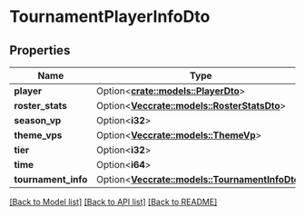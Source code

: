 # TournamentPlayerInfoDto

## Properties

Name | Type | Description | Notes
------------ | ------------- | ------------- | -------------
**player** | Option<[**crate::models::PlayerDto**](PlayerDTO.md)> |  | [optional]
**roster_stats** | Option<[**Vec<crate::models::RosterStatsDto>**](RosterStatsDTO.md)> |  | [optional]
**season_vp** | Option<**i32**> |  | [optional]
**theme_vps** | Option<[**Vec<crate::models::ThemeVp>**](ThemeVp.md)> |  | [optional]
**tier** | Option<**i32**> |  | [optional]
**time** | Option<**i64**> |  | [optional]
**tournament_info** | Option<[**Vec<crate::models::TournamentInfoDto>**](TournamentInfoDTO.md)> |  | [optional]

[[Back to Model list]](../README.md#documentation-for-models) [[Back to API list]](../README.md#documentation-for-api-endpoints) [[Back to README]](../README.md)


